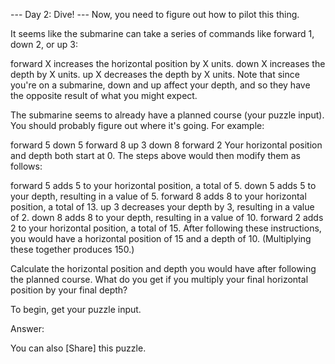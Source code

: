--- Day 2: Dive! --- Now, you need to figure out how to pilot this thing.

It seems like the submarine can take a series of commands like forward 1, down 2, or up 3:

forward X increases the horizontal position by X units. down X increases the depth by X units. up X decreases the depth
by X units. Note that since you're on a submarine, down and up affect your depth, and so they have the opposite result
of what you might expect.

The submarine seems to already have a planned course (your puzzle input). You should probably figure out where it's
going. For example:

forward 5 down 5 forward 8 up 3 down 8 forward 2 Your horizontal position and depth both start at 0. The steps above
would then modify them as follows:

forward 5 adds 5 to your horizontal position, a total of 5. down 5 adds 5 to your depth, resulting in a value of 5.
forward 8 adds 8 to your horizontal position, a total of 13. up 3 decreases your depth by 3, resulting in a value of 2.
down 8 adds 8 to your depth, resulting in a value of 10. forward 2 adds 2 to your horizontal position, a total of 15.
After following these instructions, you would have a horizontal position of 15 and a depth of 10. (Multiplying these
together produces 150.)

Calculate the horizontal position and depth you would have after following the planned course. What do you get if you
multiply your final horizontal position by your final depth?

To begin, get your puzzle input.

Answer:

You can also [Share] this puzzle.
